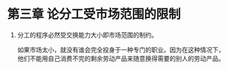 # 第三章 论分工受市场范围的限制

1. 分工的程序必然受交换能力大小即市场范围的制约。

   如果市场太小，就没有谁会完全投身于一种专门的职业。因为在这种情况下，他们不能用自己消费不完的剩余劳动产品来随意换得需要的别人的劳动产品。
